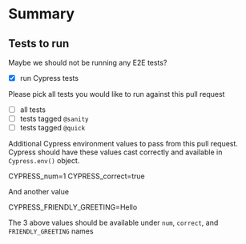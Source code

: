 # Summary

## Tests to run

Maybe we should not be running any E2E tests?

- [x] run Cypress tests

Please pick all tests you would like to run against this pull request

- [ ] all tests
- [ ] tests tagged `@sanity`
- [ ] tests tagged `@quick`

Additional Cypress environment values to pass from this pull request. Cypress should have these values cast correctly and available in `Cypress.env()` object.

CYPRESS_num=1
CYPRESS_correct=true

And another value

CYPRESS_FRIENDLY_GREETING=Hello

The 3 above values should be available under `num`, `correct`, and `FRIENDLY_GREETING` names
